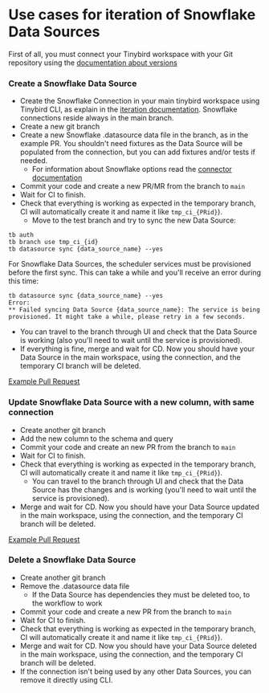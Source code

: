 # Use cases for iteration of Snowflake Data Sources

First of all, you must connect your Tinybird workspace with your Git repository using the [documentation about versions](https://www.tinybird.co/docs/production/working-with-version-control#connect-your-workspace-to-git-from-the-cli) 

### Create a Snowflake Data Source 

- Create the Snowflake Connection in your main tinybird workspace using Tinybird CLI, as explain in the [iteration documentation](https://www.tinybird.co/docs/ingest/snowflake). Snowflake connections reside always in the main branch.
- Create a new git branch 
- Create a new Snowflake .datasource data file in the branch, as in the example PR. You shouldn't need fixtures as the Data Source will be populated from the connection, but you can add fixtures and/or tests if needed.
  - For information about Snowflake options read the [connector documentation](https://www.tinybird.co/docs/ingest/snowflake)
- Commit your code and create a new PR/MR from the branch to `main` 
- Wait for CI to finish.
- Check that everything is working as expected in the temporary branch, CI will automatically create it and name it like `tmp_ci_{PRid}`).
  - Move to the test branch and try to sync the new Data Source:
```commandline
tb auth
tb branch use tmp_ci_{id}
tb datasource sync {data_source_name} --yes
``` 
For Snowflake Data Sources, the scheduler services must be provisioned before the first sync. This can take a while and you'll receive an error during this time:
```commandline
tb datasource sync {data_source_name} --yes
Error:
** Failed syncing Data Source {data_source_name}: The service is being provisioned. It might take a while, please retry in a few seconds.
```
- You can travel to the branch through UI and check that the Data Source is working (also you'll need to wait until the service is provisioned).
- If everything is fine, merge and wait for CD. Now you should have your Data Source in the main workspace, using the connection, and the temporary CI branch will be deleted.

[Example Pull Request](https://github.com/tinybirdco/use-case-examples/pull/359)


### Update Snowflake Data Source with a new column, with same connection

- Create another git branch
- Add the new column to the schema and query
- Commit your code and create an new PR from the branch to `main`
- Wait for CI to finish.
- Check that everything is working as expected in the temporary branch, CI will automatically create it and name it like `tmp_ci_{PRid}`).
  - You can travel to the branch through UI and check that the Data Source has the changes and is working (you'll need to wait until the service is provisioned).
- Merge and wait for CD. Now you should have your Data Source updated in the main workspace, using the connection, and the temporary CI branch will be deleted.

[Example Pull Request](https://github.com/tinybirdco/use-case-examples/pull/360)

### Delete a Snowflake Data Source

- Create another git branch
- Remove the .datasource data file
  - If the Data Source has dependencies they must be deleted too, to the workflow to work
- Commit your code and create a new PR from the branch to `main`
- Wait for CI to finish.
- Check that everything is working as expected in the temporary branch, CI will automatically create it and name it like `tmp_ci_{PRid}`).
- Merge and wait for CD. Now you should have your Data Source deleted in the main workspace, using the connection, and the temporary CI branch will be deleted.
- If the connection isn't being used by any other Data Sources, you can remove it directly using CLI.

